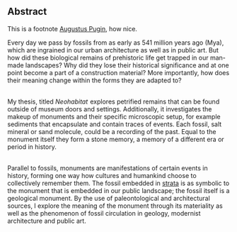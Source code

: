 

## Abstract

This is a footnote [Augustus Pugin](#footnote "Augustus Pugin (1812 – 1852), which is <i>ingrained</i> in our urban architecture as chicken <u>eat sandwich</u>."), how nice.

Every day we pass by fossils from as early as 541 million years ago (Mya), which are ingrained in our urban architecture as well as in public art. But how did these biological remains of prehistoric life get trapped in our man-made landscapes? Why did they lose their historical significance and at one point become a part of a construction material? More importantly, how does their meaning change within the forms they are adapted to?<br>
<br>

My thesis, titled *Neohabitat* &hairsp;explores petrified remains that can be found outside of museum doors and settings. Additionally, it investigates the makeup of monuments and their specific microscopic setup, for example sediments that encapsulate and contain traces of events. Each fossil, salt mineral or sand molecule, could be a recording of the past. Equal to the monument itself they form a stone memory, a memory of a different era or period in history.<br>
<br>

Parallel to fossils, monuments are manifestations of certain events in history, forming one way how cultures and humankind choose to collectively remember them. The fossil embedded in [strata](#figure "Strata Formation (Jujuy Province, Argentina)") is as symbolic to the monument that is embedded in our public landscape; the fossil itself is a geological monument. By the use of paleontological and architectural sources, I explore the meaning of the monument through its materiality as well as the phenomenon of fossil circulation in geology, modernist architecture and public art.
